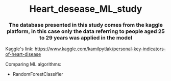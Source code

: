 <h1 align='center'>Heart_desease_ML_study</h1>
<h3 align='center'>The database presented in this study comes from the kaggle platform, in this case only the data referring to people aged 25 to 29 years was applied in the model</h3>

Kaggle's link: https://www.kaggle.com/kamilpytlak/personal-key-indicators-of-heart-disease

Comparing ML algorithms:
- RandomForestClassifier
